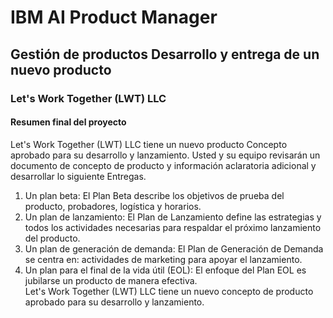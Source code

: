 # IBM AI Product Manager
## Gestión de productos Desarrollo y entrega de un nuevo producto
 
### Let's Work Together (LWT) LLC 

#### Resumen final del proyecto  
Let's Work Together (LWT) LLC tiene un nuevo producto Concepto aprobado para su desarrollo y 
lanzamiento. Usted y su equipo revisarán un documento de concepto de producto y 
información aclaratoria adicional y desarrollar lo siguiente Entregas.  
1. Un plan beta: El Plan Beta describe los objetivos de prueba del producto, probadores, 
logística y horarios.  
2. Un plan de lanzamiento: El Plan de Lanzamiento define las estrategias y todos los 
actividades necesarias para respaldar el próximo lanzamiento del producto.  
3. Un plan de generación de demanda: El Plan de Generación de Demanda se centra en: 
actividades de marketing para apoyar el lanzamiento.  
4. Un plan para el final de la vida útil (EOL): El enfoque del Plan EOL es jubilarse un 
producto de manera efectiva.  
Let's Work Together (LWT) LLC tiene un nuevo concepto de producto aprobado para su 
desarrollo y lanzamiento.

